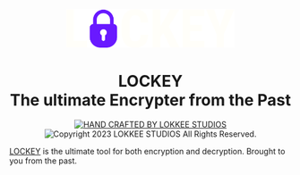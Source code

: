 <div align="center">
 <img src="icons/logo.svg" width="300"/>
</div>

<h1 align="center">LOCKEY<br>The ultimate Encrypter from the Past</h1>

<p align="center">
 <a href="https://lokkeestudios.com" title="Get inspired by more great work">
  <img src="https://img.shields.io/badge/HAND%20CRAFTED%20BY%20LOKKEE%20STUDIOS-6a19ff.svg?style=for-the-badge" alt="HAND CRAFTED BY LOKKEE STUDIOS" />
 </a>
 <img src="https://img.shields.io/badge/Copyright%20%C2%A9%202023%20LOKKEE%20STUDIOS%20All%20Rights%20Reserved.-0F1922.svg?style=for-the-badge" alt="Copyright 2023 LOKKEE STUDIOS All Rights Reserved." />
</p>

[LOCKEY](https://lockey.lokkeestudios.com) is the ultimate tool for both encryption and decryption. Brought to you from the past.
